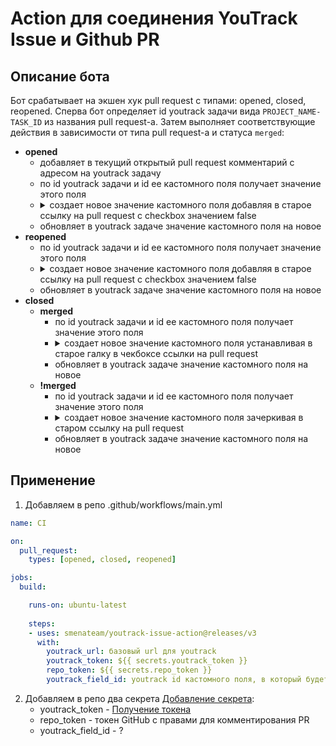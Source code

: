 # Action для соединения YouTrack Issue и Github PR
## Описание бота
Бот срабатывает на экшен хук pull request с типами: opened, closed, reopened.
Сперва бот определяет id youtrack задачи вида ```PROJECT_NAME-TASK_ID``` из названия pull request-а.
Затем выполняет соответствующие действия в зависимости от типа pull request-а и статуса ```merged```:
  - **opened** 
    - добавляет в текущий открытый pull request комментарий с адресом на youtrack задачу 
    - по id youtrack задачи и id ее кастомного поля получает значение этого поля 
    - <details>
           <summary>создает новое значение кастомного поля добавляя в старое ссылку на pull request с checkbox значением false</summary>
           <ul>
            <li>если значение поля пустое, то создает новое значение: - [ ]{pull request link}\n</li>
            <li>если значение поля не пустое, и содержит в себе ссылку на pull request, то пробрасывает ошибку с соответствующим сообщением</li>
            <li>если значение поля не пустое и имеет в конце перенос строки (\n), то создает новое значение: {предыдущее значение поля}- [ ]{pull request link}\n</li>
            <li>если значение поля не пустое и не имеет в конце перенос строки (\n), то создает новое значение: {предыдущее значение поля}\n- [ ]{pull request link}\n</li>
           </ul>
       </details>
    - обновляет в youtrack задаче значение кастомного поля на новое
  - **reopened**
    - по id youtrack задачи и id ее кастомного поля получает значение этого поля 
    - <details>
           <summary>создает новое значение кастомного поля добавляя в старое ссылку на pull request с checkbox значением false</summary>
           <ul>
            <li>если значение поля пустое, то создает новое значение: - [ ]{pull request link}\n</li>
            <li>если значение поля не пустое, и содержит в себе ссылку на pull request, то пробрасывает ошибку с соответствующим сообщением</li>
            <li>если значение поля не пустое и имеет в конце перенос строки (\n), то создает новое значение: {предыдущее значение поля}- [ ]{pull request link}\n</li>
            <li>если значение поля не пустое и не имеет в конце перенос строки (\n), то создает новое значение: {предыдущее значение поля}\n- [ ]{pull request link}\n</li>
           </ul>
       </details>
    - обновляет в youtrack задаче значение кастомного поля на новое
 - **closed** 
    - **merged**
      - по id youtrack задачи и id ее кастомного поля получает значение этого поля 
      - <details>
           <summary>создает новое значение кастомного поля устанавливая в старое галку в чекбоксе ссылки на pull request</summary>
           <ul>
            <li>если значение поля пустое, то добавляет ссылку на pull request с checkbox значением true</li>
            <li>если значение поля не пустое и не содержит в себе ссылку на pull request, то добавляет ссылку на pull request с checkbox значением true </li>
            <li>если значение поля не пустое и содержит в себе ссылку на pull request, то заменяет - [ ]{pull request link} на - [x]{pull request link}</li>
           </ul>
         </details>
      - обновляет в youtrack задаче значение кастомного поля на новое
    - **!merged**
      - по id youtrack задачи и id ее кастомного поля получает значение этого поля  
      - <details>
           <summary>создает новое значение кастомного поля зачеркивая в старом ссылку на pull request</summary>
           <ul>
            <li>если значение поля пустое, то пробрасывает ошибку с соответствующим сообщением</li>
            <li>если значение поля не пустое и не содержит в себе ссылку на pull request, то пробрасывает ошибку с соответствующим сообщением</li>
            <li>если значение поля не пустое и содержит в себе ссылку на pull request, то заменяет - [ ]{pull request link} на ~~{pull request link}~~</li>
           </ul>
         </details>
      - обновляет в youtrack задаче значение кастомного поля на новое
## Применение
1. Добавляем в репо .github/workflows/main.yml

```yaml
name: CI

on:
  pull_request:
    types: [opened, closed, reopened]

jobs:
  build:

    runs-on: ubuntu-latest
    
    steps:
    - uses: smenateam/youtrack-issue-action@releases/v3
      with:
        youtrack_url: базовый url для youtrack
        youtrack_token: ${{ secrets.youtrack_token }}
        repo_token: ${{ secrets.repo_token }}
        youtrack_field_id: youtrack id кастомного поля, в который будет записываться pr
```
2. Добавляем в репо два секрета [Добавление секрета](https://help.github.com/en/articles/virtual-environments-for-github-actions#creating-and-using-secrets-encrypted-variables):
    - youtrack_token - [Получение токена](https://www.jetbrains.com/help/youtrack/incloud/Manage-Permanent-Token.html)
    - repo_token - токен GitHub c правами для комментирования PR
    - youtrack_field_id - ?
